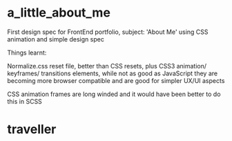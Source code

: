 # a_little_about_me

First design spec for FrontEnd portfolio, subject: 'About Me' using CSS animation and simple design spec

Things learnt:

Normalize.css reset file, better than CSS resets, plus CSS3 animation/ keyframes/ transitions elements, while not as good as JavaScript they are becoming more browser compatible and are good for simpler UX/UI aspects

CSS animation frames are long winded and it would have been better to do this in SCSS 
# traveller
